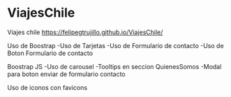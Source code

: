 # ViajesChile
Viajes chile
https://felipegtrujillo.github.io/ViajesChile/ 

Uso de Boostrap 
-Uso de Tarjetas
-Uso de Formulario de contacto
-Uso de Boton Formulario de contacto

Boostrap JS
-Uso de carousel
-Tooltips en seccion QuienesSomos
-Modal para boton enviar de formulario contacto

Uso de iconos con favicons
